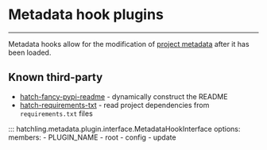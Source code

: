 # Metadata hook plugins

-----

Metadata hooks allow for the modification of [project metadata](../../config/metadata.md) after it has been loaded.

## Known third-party

- [hatch-fancy-pypi-readme](https://github.com/hynek/hatch-fancy-pypi-readme) - dynamically construct the README
- [hatch-requirements-txt](https://github.com/repo-helper/hatch-requirements-txt) - read project dependencies from `requirements.txt` files

::: hatchling.metadata.plugin.interface.MetadataHookInterface
    options:
      members:
      - PLUGIN_NAME
      - root
      - config
      - update
